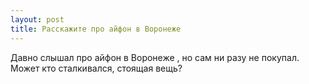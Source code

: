 ```yaml
---
layout: post 
title: Расскажите про айфон в Воронеже 
--- 
```

Давно слышал про айфон в Воронеже , но сам ни разу не покупал. Может кто сталкивался, стоящая вещь?